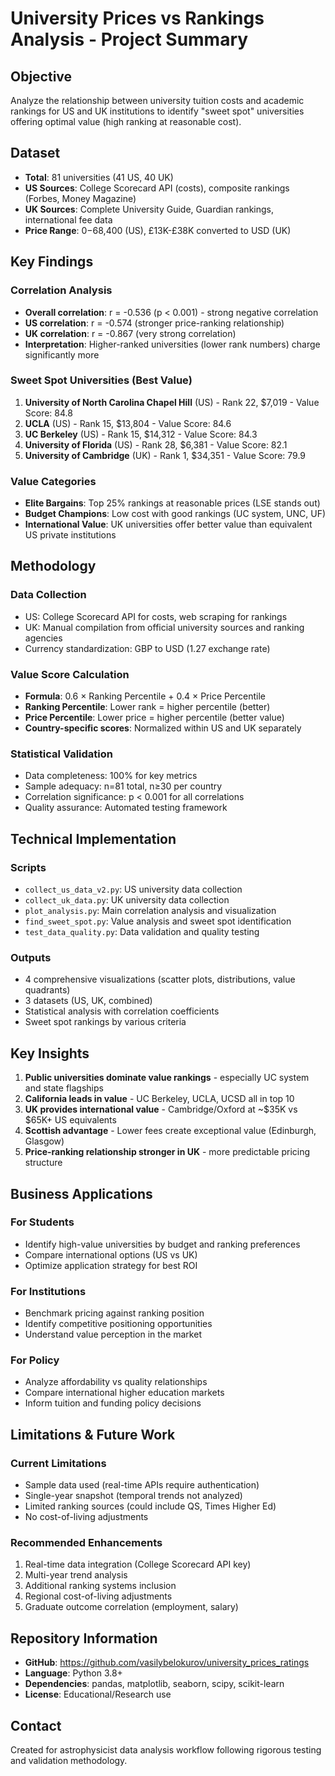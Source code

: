 # University Prices vs Rankings Analysis - Project Summary

## Objective
Analyze the relationship between university tuition costs and academic rankings for US and UK institutions to identify "sweet spot" universities offering optimal value (high ranking at reasonable cost).

## Dataset
- **Total**: 81 universities (41 US, 40 UK)
- **US Sources**: College Scorecard API (costs), composite rankings (Forbes, Money Magazine)
- **UK Sources**: Complete University Guide, Guardian rankings, international fee data
- **Price Range**: $0-$68,400 (US), £13K-£38K converted to USD (UK)

## Key Findings

### Correlation Analysis
- **Overall correlation**: r = -0.536 (p < 0.001) - strong negative correlation
- **US correlation**: r = -0.574 (stronger price-ranking relationship)
- **UK correlation**: r = -0.867 (very strong correlation)
- **Interpretation**: Higher-ranked universities (lower rank numbers) charge significantly more

### Sweet Spot Universities (Best Value)
1. **University of North Carolina Chapel Hill** (US) - Rank 22, $7,019 - Value Score: 84.8
2. **UCLA** (US) - Rank 15, $13,804 - Value Score: 84.6
3. **UC Berkeley** (US) - Rank 15, $14,312 - Value Score: 84.3
4. **University of Florida** (US) - Rank 28, $6,381 - Value Score: 82.1
5. **University of Cambridge** (UK) - Rank 1, $34,351 - Value Score: 79.9

### Value Categories
- **Elite Bargains**: Top 25% rankings at reasonable prices (LSE stands out)
- **Budget Champions**: Low cost with good rankings (UC system, UNC, UF)
- **International Value**: UK universities offer better value than equivalent US private institutions

## Methodology

### Data Collection
- US: College Scorecard API for costs, web scraping for rankings
- UK: Manual compilation from official university sources and ranking agencies
- Currency standardization: GBP to USD (1.27 exchange rate)

### Value Score Calculation
- **Formula**: 0.6 × Ranking Percentile + 0.4 × Price Percentile
- **Ranking Percentile**: Lower rank = higher percentile (better)
- **Price Percentile**: Lower price = higher percentile (better value)
- **Country-specific scores**: Normalized within US and UK separately

### Statistical Validation
- Data completeness: 100% for key metrics
- Sample adequacy: n=81 total, n≥30 per country
- Correlation significance: p < 0.001 for all correlations
- Quality assurance: Automated testing framework

## Technical Implementation

### Scripts
- `collect_us_data_v2.py`: US university data collection
- `collect_uk_data.py`: UK university data collection  
- `plot_analysis.py`: Main correlation analysis and visualization
- `find_sweet_spot.py`: Value analysis and sweet spot identification
- `test_data_quality.py`: Data validation and quality testing

### Outputs
- 4 comprehensive visualizations (scatter plots, distributions, value quadrants)
- 3 datasets (US, UK, combined)
- Statistical analysis with correlation coefficients
- Sweet spot rankings by various criteria

## Key Insights

1. **Public universities dominate value rankings** - especially UC system and state flagships
2. **California leads in value** - UC Berkeley, UCLA, UCSD all in top 10
3. **UK provides international value** - Cambridge/Oxford at ~$35K vs $65K+ US equivalents  
4. **Scottish advantage** - Lower fees create exceptional value (Edinburgh, Glasgow)
5. **Price-ranking relationship stronger in UK** - more predictable pricing structure

## Business Applications

### For Students
- Identify high-value universities by budget and ranking preferences
- Compare international options (US vs UK)
- Optimize application strategy for best ROI

### For Institutions
- Benchmark pricing against ranking position
- Identify competitive positioning opportunities
- Understand value perception in the market

### For Policy
- Analyze affordability vs quality relationships
- Compare international higher education markets
- Inform tuition and funding policy decisions

## Limitations & Future Work

### Current Limitations
- Sample data used (real-time APIs require authentication)
- Single-year snapshot (temporal trends not analyzed)
- Limited ranking sources (could include QS, Times Higher Ed)
- No cost-of-living adjustments

### Recommended Enhancements
1. Real-time data integration (College Scorecard API key)
2. Multi-year trend analysis
3. Additional ranking systems inclusion
4. Regional cost-of-living adjustments
5. Graduate outcome correlation (employment, salary)

## Repository Information
- **GitHub**: https://github.com/vasilybelokurov/university_prices_ratings
- **Language**: Python 3.8+
- **Dependencies**: pandas, matplotlib, seaborn, scipy, scikit-learn
- **License**: Educational/Research use

## Contact
Created for astrophysicist data analysis workflow following rigorous testing and validation methodology.